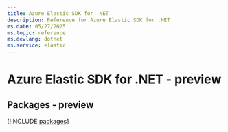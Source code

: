 ```yaml
---
title: Azure Elastic SDK for .NET
description: Reference for Azure Elastic SDK for .NET
ms.date: 05/27/2025
ms.topic: reference
ms.devlang: dotnet
ms.service: elastic
---
```

# Azure Elastic SDK for .NET - preview
## Packages - preview
[!INCLUDE [packages](elastic-index.md)]